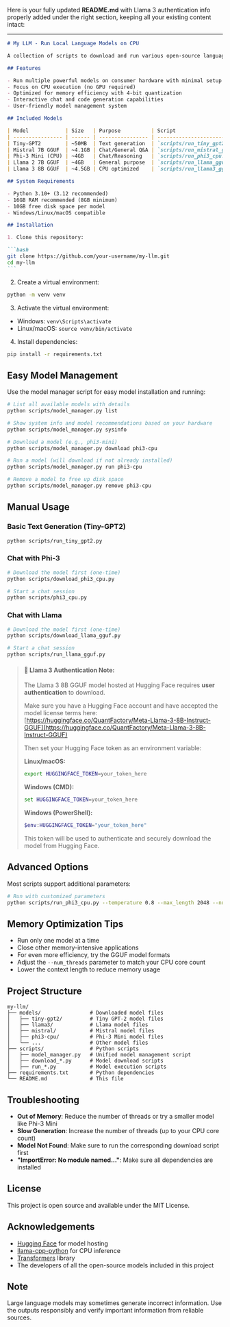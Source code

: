 Here is your fully updated **README.md** with Llama 3 authentication info properly added under the right section, keeping all your existing content intact:

---

````md
# My LLM - Run Local Language Models on CPU

A collection of scripts to download and run various open-source language models locally on CPU.

## Features

- Run multiple powerful models on consumer hardware with minimal setup
- Focus on CPU execution (no GPU required)
- Optimized for memory efficiency with 4-bit quantization
- Interactive chat and code generation capabilities
- User-friendly model management system

## Included Models

| Model            | Size   | Purpose          | Script                        |
| ---------------- | ------ | ---------------- | ----------------------------- |
| Tiny-GPT2        | ~50MB  | Text generation  | `scripts/run_tiny_gpt2.py`    |
| Mistral 7B GGUF  | ~4.1GB | Chat/General Q&A | `scripts/run_mistral_gguf.py` |
| Phi-3 Mini (CPU) | ~4GB   | Chat/Reasoning   | `scripts/run_phi3_cpu.py`     |
| Llama 2 7B GGUF  | ~4GB   | General purpose  | `scripts/run_llama_gguf.py`   |
| Llama 3 8B GGUF  | ~4.5GB | CPU optimized    | `scripts/run_llama3_gguf.py`  |

## System Requirements

- Python 3.10+ (3.12 recommended)
- 16GB RAM recommended (8GB minimum)
- 10GB free disk space per model
- Windows/Linux/macOS compatible

## Installation

1. Clone this repository:

```bash
git clone https://github.com/your-username/my-llm.git
cd my-llm
```
````

2. Create a virtual environment:

```bash
python -m venv venv
```

3. Activate the virtual environment:

- Windows: `venv\Scripts\activate`
- Linux/macOS: `source venv/bin/activate`

4. Install dependencies:

```bash
pip install -r requirements.txt
```

## Easy Model Management

Use the model manager script for easy model installation and running:

```bash
# List all available models with details
python scripts/model_manager.py list

# Show system info and model recommendations based on your hardware
python scripts/model_manager.py sysinfo

# Download a model (e.g., phi3-mini)
python scripts/model_manager.py download phi3-cpu

# Run a model (will download if not already installed)
python scripts/model_manager.py run phi3-cpu

# Remove a model to free up disk space
python scripts/model_manager.py remove phi3-cpu
```

## Manual Usage

### Basic Text Generation (Tiny-GPT2)

```bash
python scripts/run_tiny_gpt2.py
```

### Chat with Phi-3

```bash
# Download the model first (one-time)
python scripts/download_phi3_cpu.py

# Start a chat session
python scripts/phi3_cpu.py
```

### Chat with Llama

```bash
# Download the model first (one-time)
python scripts/download_llama_gguf.py

# Start a chat session
python scripts/run_llama_gguf.py
```

> #### 🦙 Llama 3 Authentication Note:
>
> The Llama 3 8B GGUF model hosted at Hugging Face requires **user authentication** to download.
>
> Make sure you have a Hugging Face account and have accepted the model license terms here:  
> [https://huggingface.co/QuantFactory/Meta-Llama-3-8B-Instruct-GGUF](https://huggingface.co/QuantFactory/Meta-Llama-3-8B-Instruct-GGUF)
>
> Then set your Hugging Face token as an environment variable:
>
> **Linux/macOS:**
>
> ```bash
> export HUGGINGFACE_TOKEN=your_token_here
> ```
>
> **Windows (CMD):**
>
> ```cmd
> set HUGGINGFACE_TOKEN=your_token_here
> ```
>
> **Windows (PowerShell):**
>
> ```powershell
> $env:HUGGINGFACE_TOKEN="your_token_here"
> ```
>
> This token will be used to authenticate and securely download the model from Hugging Face.

## Advanced Options

Most scripts support additional parameters:

```bash
# Run with customized parameters
python scripts/run_phi3_cpu.py --temperature 0.8 --max_length 2048 --num_threads 8
```

## Memory Optimization Tips

- Run only one model at a time
- Close other memory-intensive applications
- For even more efficiency, try the GGUF model formats
- Adjust the `--num_threads` parameter to match your CPU core count
- Lower the context length to reduce memory usage

## Project Structure

```
my-llm/
├── models/                # Downloaded model files
│   ├── tiny-gpt2/         # Tiny GPT-2 model files
│   ├── llama3/            # Llama model files
│   ├── mistral/           # Mistral model files
│   ├── phi3-cpu/          # Phi-3 Mini model files
│   └── ...                # Other model files
├── scripts/               # Python scripts
│   ├── model_manager.py   # Unified model management script
│   ├── download_*.py      # Model download scripts
│   ├── run_*.py           # Model execution scripts
├── requirements.txt       # Python dependencies
└── README.md              # This file
```

## Troubleshooting

- **Out of Memory**: Reduce the number of threads or try a smaller model like Phi-3 Mini
- **Slow Generation**: Increase the number of threads (up to your CPU core count)
- **Model Not Found**: Make sure to run the corresponding download script first
- **"ImportError: No module named..."**: Make sure all dependencies are installed

## License

This project is open source and available under the MIT License.

## Acknowledgements

- [Hugging Face](https://huggingface.co/) for model hosting
- [llama-cpp-python](https://github.com/abetlen/llama-cpp-python) for CPU inference
- [Transformers](https://github.com/huggingface/transformers) library
- The developers of all the open-source models included in this project

## Note

Large language models may sometimes generate incorrect information. Use the outputs responsibly and verify important information from reliable sources.
